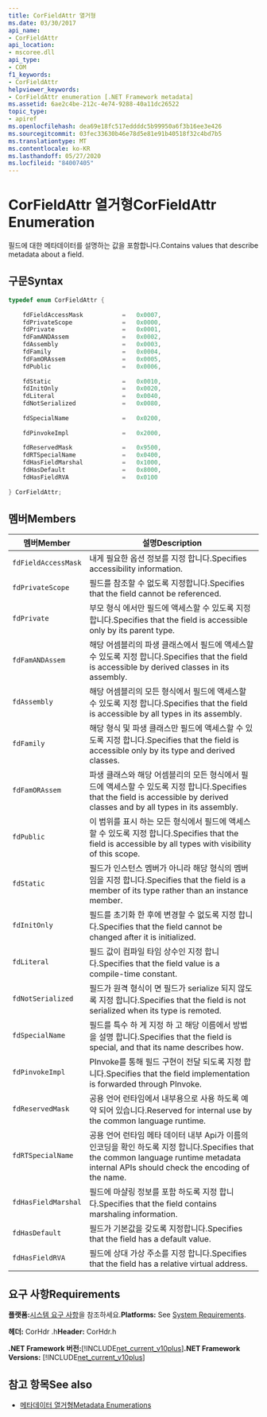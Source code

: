 ```yaml
---
title: CorFieldAttr 열거형
ms.date: 03/30/2017
api_name:
- CorFieldAttr
api_location:
- mscoree.dll
api_type:
- COM
f1_keywords:
- CorFieldAttr
helpviewer_keywords:
- CorFieldAttr enumeration [.NET Framework metadata]
ms.assetid: 6ae2c4be-212c-4e74-9288-40a11dc26522
topic_type:
- apiref
ms.openlocfilehash: dea69e18fc517eddddc5b99950a6f3b16ee3e426
ms.sourcegitcommit: 03fec33630b46e78d5e81e91b40518f32c4bd7b5
ms.translationtype: MT
ms.contentlocale: ko-KR
ms.lasthandoff: 05/27/2020
ms.locfileid: "84007405"
---
```

# <a name="corfieldattr-enumeration"></a><span data-ttu-id="d749e-102">CorFieldAttr 열거형</span><span class="sxs-lookup"><span data-stu-id="d749e-102">CorFieldAttr Enumeration</span></span>
<span data-ttu-id="d749e-103">필드에 대한 메타데이터를 설명하는 값을 포함합니다.</span><span class="sxs-lookup"><span data-stu-id="d749e-103">Contains values that describe metadata about a field.</span></span>  
  
## <a name="syntax"></a><span data-ttu-id="d749e-104">구문</span><span class="sxs-lookup"><span data-stu-id="d749e-104">Syntax</span></span>  
  
```cpp  
typedef enum CorFieldAttr {  
  
    fdFieldAccessMask           =   0x0007,  
    fdPrivateScope              =   0x0000,  
    fdPrivate                   =   0x0001,  
    fdFamANDAssem               =   0x0002,  
    fdAssembly                  =   0x0003,  
    fdFamily                    =   0x0004,  
    fdFamORAssem                =   0x0005,  
    fdPublic                    =   0x0006,  
  
    fdStatic                    =   0x0010,  
    fdInitOnly                  =   0x0020,  
    fdLiteral                   =   0x0040,  
    fdNotSerialized             =   0x0080,  
  
    fdSpecialName               =   0x0200,  
  
    fdPinvokeImpl               =   0x2000,  
  
    fdReservedMask              =   0x9500,  
    fdRTSpecialName             =   0x0400,  
    fdHasFieldMarshal           =   0x1000,  
    fdHasDefault                =   0x8000,  
    fdHasFieldRVA               =   0x0100  
  
} CorFieldAttr;  
```  
  
## <a name="members"></a><span data-ttu-id="d749e-105">멤버</span><span class="sxs-lookup"><span data-stu-id="d749e-105">Members</span></span>  
  
|<span data-ttu-id="d749e-106">멤버</span><span class="sxs-lookup"><span data-stu-id="d749e-106">Member</span></span>|<span data-ttu-id="d749e-107">설명</span><span class="sxs-lookup"><span data-stu-id="d749e-107">Description</span></span>|  
|------------|-----------------|  
|`fdFieldAccessMask`|<span data-ttu-id="d749e-108">내게 필요한 옵션 정보를 지정 합니다.</span><span class="sxs-lookup"><span data-stu-id="d749e-108">Specifies accessibility information.</span></span>|  
|`fdPrivateScope`|<span data-ttu-id="d749e-109">필드를 참조할 수 없도록 지정합니다.</span><span class="sxs-lookup"><span data-stu-id="d749e-109">Specifies that the field cannot be referenced.</span></span>|  
|`fdPrivate`|<span data-ttu-id="d749e-110">부모 형식 에서만 필드에 액세스할 수 있도록 지정 합니다.</span><span class="sxs-lookup"><span data-stu-id="d749e-110">Specifies that the field is accessible only by its parent type.</span></span>|  
|`fdFamANDAssem`|<span data-ttu-id="d749e-111">해당 어셈블리의 파생 클래스에서 필드에 액세스할 수 있도록 지정 합니다.</span><span class="sxs-lookup"><span data-stu-id="d749e-111">Specifies that the field is accessible by derived classes in its assembly.</span></span>|  
|`fdAssembly`|<span data-ttu-id="d749e-112">해당 어셈블리의 모든 형식에서 필드에 액세스할 수 있도록 지정 합니다.</span><span class="sxs-lookup"><span data-stu-id="d749e-112">Specifies that the field is accessible by all types in its assembly.</span></span>|  
|`fdFamily`|<span data-ttu-id="d749e-113">해당 형식 및 파생 클래스만 필드에 액세스할 수 있도록 지정 합니다.</span><span class="sxs-lookup"><span data-stu-id="d749e-113">Specifies that the field is accessible only by its type and derived classes.</span></span>|  
|`fdFamORAssem`|<span data-ttu-id="d749e-114">파생 클래스와 해당 어셈블리의 모든 형식에서 필드에 액세스할 수 있도록 지정 합니다.</span><span class="sxs-lookup"><span data-stu-id="d749e-114">Specifies that the field is accessible by derived classes and by all types in its assembly.</span></span>|  
|`fdPublic`|<span data-ttu-id="d749e-115">이 범위를 표시 하는 모든 형식에서 필드에 액세스할 수 있도록 지정 합니다.</span><span class="sxs-lookup"><span data-stu-id="d749e-115">Specifies that the field is accessible by all types with visibility of this scope.</span></span>|  
|`fdStatic`|<span data-ttu-id="d749e-116">필드가 인스턴스 멤버가 아니라 해당 형식의 멤버 임을 지정 합니다.</span><span class="sxs-lookup"><span data-stu-id="d749e-116">Specifies that the field is a member of its type rather than an instance member.</span></span>|  
|`fdInitOnly`|<span data-ttu-id="d749e-117">필드를 초기화 한 후에 변경할 수 없도록 지정 합니다.</span><span class="sxs-lookup"><span data-stu-id="d749e-117">Specifies that the field cannot be changed after it is initialized.</span></span>|  
|`fdLiteral`|<span data-ttu-id="d749e-118">필드 값이 컴파일 타임 상수인 지정 합니다.</span><span class="sxs-lookup"><span data-stu-id="d749e-118">Specifies that the field value is a compile-time constant.</span></span>|  
|`fdNotSerialized`|<span data-ttu-id="d749e-119">필드가 원격 형식이 면 필드가 serialize 되지 않도록 지정 합니다.</span><span class="sxs-lookup"><span data-stu-id="d749e-119">Specifies that the field is not serialized when its type is remoted.</span></span>|  
|`fdSpecialName`|<span data-ttu-id="d749e-120">필드를 특수 하 게 지정 하 고 해당 이름에서 방법을 설명 합니다.</span><span class="sxs-lookup"><span data-stu-id="d749e-120">Specifies that the field is special, and that its name describes how.</span></span>|  
|`fdPinvokeImpl`|<span data-ttu-id="d749e-121">PInvoke를 통해 필드 구현이 전달 되도록 지정 합니다.</span><span class="sxs-lookup"><span data-stu-id="d749e-121">Specifies that the field implementation is forwarded through PInvoke.</span></span>|  
|`fdReservedMask`|<span data-ttu-id="d749e-122">공용 언어 런타임에서 내부용으로 사용 하도록 예약 되어 있습니다.</span><span class="sxs-lookup"><span data-stu-id="d749e-122">Reserved for internal use by the common language runtime.</span></span>|  
|`fdRTSpecialName`|<span data-ttu-id="d749e-123">공용 언어 런타임 메타 데이터 내부 Api가 이름의 인코딩을 확인 하도록 지정 합니다.</span><span class="sxs-lookup"><span data-stu-id="d749e-123">Specifies that the common language runtime metadata internal APIs should check the encoding of the name.</span></span>|  
|`fdHasFieldMarshal`|<span data-ttu-id="d749e-124">필드에 마샬링 정보를 포함 하도록 지정 합니다.</span><span class="sxs-lookup"><span data-stu-id="d749e-124">Specifies that the field contains marshaling information.</span></span>|  
|`fdHasDefault`|<span data-ttu-id="d749e-125">필드가 기본값을 갖도록 지정합니다.</span><span class="sxs-lookup"><span data-stu-id="d749e-125">Specifies that the field has a default value.</span></span>|  
|`fdHasFieldRVA`|<span data-ttu-id="d749e-126">필드에 상대 가상 주소를 지정 합니다.</span><span class="sxs-lookup"><span data-stu-id="d749e-126">Specifies that the field has a relative virtual address.</span></span>|  
  
## <a name="requirements"></a><span data-ttu-id="d749e-127">요구 사항</span><span class="sxs-lookup"><span data-stu-id="d749e-127">Requirements</span></span>  
 <span data-ttu-id="d749e-128">**플랫폼:**[시스템 요구 사항](../../get-started/system-requirements.md)을 참조하세요.</span><span class="sxs-lookup"><span data-stu-id="d749e-128">**Platforms:** See [System Requirements](../../get-started/system-requirements.md).</span></span>  
  
 <span data-ttu-id="d749e-129">**헤더:** CorHdr .h</span><span class="sxs-lookup"><span data-stu-id="d749e-129">**Header:** CorHdr.h</span></span>  
  
 <span data-ttu-id="d749e-130">**.NET Framework 버전:**[!INCLUDE[net_current_v10plus](../../../../includes/net-current-v10plus-md.md)]</span><span class="sxs-lookup"><span data-stu-id="d749e-130">**.NET Framework Versions:** [!INCLUDE[net_current_v10plus](../../../../includes/net-current-v10plus-md.md)]</span></span>  
  
## <a name="see-also"></a><span data-ttu-id="d749e-131">참고 항목</span><span class="sxs-lookup"><span data-stu-id="d749e-131">See also</span></span>

- [<span data-ttu-id="d749e-132">메타데이터 열거형</span><span class="sxs-lookup"><span data-stu-id="d749e-132">Metadata Enumerations</span></span>](metadata-enumerations.md)
